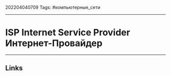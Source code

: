 202204040709
Tags: #компьютерные_сети

---

# ISP Internet Service Provider Интернет-Провайдер


---
## Links